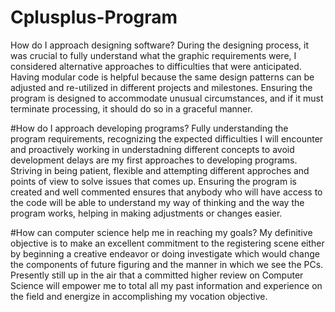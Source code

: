 # Cplusplus-Program

How do I approach designing software?
During the designing process, it was crucial to fully understand what the graphic requirements were, I considered alternative approaches to difficulties that were anticipated. Having modular code is helpful because the same design patterns can be adjusted and re-utilized in different projects and milestones. Ensuring the program is designed to accommodate unusual circumstances, and if it must terminate processing, it should do so in a graceful manner.

#How do I approach developing programs?
Fully understanding the program requirements, recognizing the expected difficulties I will encounter and proactively working in understadning different concepts to avoid development delays are my first approaches to developing programs. Striving in being patient, flexible and attempting different approches and points of view to solve issues that comes up. Ensuring the program is created and well commented ensures that anybody who will have access to the code will be able to understand my way of thinking and the way the program works, helping in making adjustments or changes easier.

#How can computer science help me in reaching my goals?
My definitive objective is to make an excellent commitment to the registering scene either by beginning a creative endeavor or doing investigate which would change the components of future figuring and the manner in which we see the PCs. Presently still up in the air that a committed higher review on Computer Science will empower me to total all my past information and experience on the field and energize in accomplishing my vocation objective.
